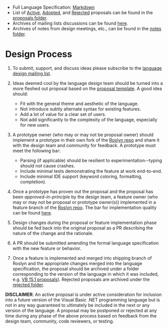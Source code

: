 * Full Language Specification: [Markdown](spec)
* List of [Active](proposals), [Adopted](proposals/adopted), and [Rejected](proposals/rejected) proposals can be found in the [proposals folder](proposals).
* Archives of mailing lists discussions can be found [here](https://mailinglist-archives.org/).
* Archives of notes from design meetings, etc., can be found in the [notes folder](notes).

# Design Process

1. To submit, support, and discuss ideas please subscribe to the [language design mailing list](https://vblang.org/design-mailing-list).

2. Ideas deemed cool by the language design team should be turned into a more fleshed out proposal based on the [proposal template](proposals/proposal-template.md). A good idea should:
    * Fit with the general theme and aesthetic of the language.
    * Not introduce subtly alternate syntax for existing features.
    * Add a lot of value for a clear set of users.
    * Not add significantly to the complexity of the language, especially for new users.  

3. A prototype owner (who may or may not be proposal owner) should implement a prototype in their own fork of the [Roslyn repo](https://github.com/dotnet/roslyn) and share it with the design team and community for feedback. A prototype must meet the following bar:
	* Parsing (if applicable) should be resilient to experimentation--typing should not cause crashes.
	* Include minimal tests demonstrating the feature at work end-to-end.
	* Include minimal IDE support (keyword coloring, formatting, completion).

4. Once a prototype has proven out the proposal and the proposal has been _approved-in-principle_ by the design team, a feature owner (who may or may not be proposal or prototype owner(s)) implemented in a feature branch of the [Roslyn repo](https://github.com/dotnet/roslyn). The bar for implementation quality can be found [here](https://github.com/dotnet/roslyn).

5. Design changes during the proposal or feature implementation phase should be fed back into the original proposal as a PR describing the nature of the change and the rationale.

6. A PR should be submitted amending the formal language specification with the new feature or behavior.

7. Once a feature is implemented and merged into shipping branch of Roslyn and the appropriate changes merged into the language specification, the proposal should be archived under a folder corresponding to the version of the language in which it was included, e.g. [VB 15.1 proposals](proposals/adopted/vb15.1)). Rejected proposals are archived under the [rejected folder](proposals/rejected).

**DISCLAIMER**: An active proposal is under active consideration for inclusion into a future version of the Visual Basic .NET programming language but is not in any way guaranteed to ultimately be included in the next or any version of the language. A proposal may be postponed or rejected at any time during any phase of the above process based on feedback from the design team, community, code reviewers, or testing.
